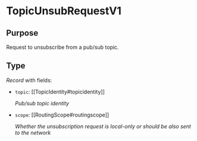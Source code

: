 # TopicUnsubRequestV1

## Purpose

<!-- --8<-- [start:purpose] -->
Request to unsubscribe from a pub/sub topic.
<!-- --8<-- [end:purpose] -->

## Type

<!-- --8<-- [start:type] -->
<div class="type">

*Record* with fields:

- `topic`: [[TopicIdentity#topicidentity]]

  *Pub/sub  topic identity*

- `scope`: [[RoutingScope#routingscope]]

  *Whether the unsubscription request is local-only or should be also sent to the network*

</div>
<!-- --8<-- [end:type] -->
